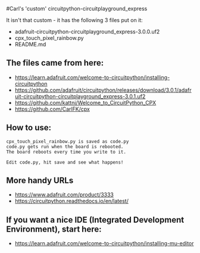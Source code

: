 #Carl's 'custom' circuitpython-circuitplayground_express

It isn't that custom - it has the following 3 files put on it:

* adafruit-circuitpython-circuitplayground_express-3.0.0.uf2
* cpx_touch_pixel_rainbow.py
* README.md

## The files came from here:
* https://learn.adafruit.com/welcome-to-circuitpython/installing-circuitpython
* https://github.com/adafruit/circuitpython/releases/download/3.0.1/adafruit-circuitpython-circuitplayground_express-3.0.1.uf2
* https://github.com/kattni/Welcome_to_CircuitPython_CPX
* https://github.com/CarlFK/cpx

## How to use:
```
cpx_touch_pixel_rainbow.py is saved as code.py
code.py gets run when the board is rebooted.
The board reboots every time you write to it.

Edit code.py, hit save and see what happens!
```

## More handy URLs
* https://www.adafruit.com/product/3333
* https://circuitpython.readthedocs.io/en/latest/

## If you want a nice IDE (Integrated Development Environment), start here:
* https://learn.adafruit.com/welcome-to-circuitpython/installing-mu-editor

